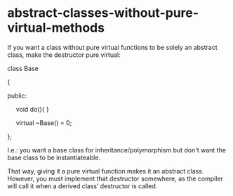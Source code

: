 # abstract-classes-without-pure-virtual-methods

If you want a class without pure virtual functions to be solely an
abstract class, make the destructor pure virtual:

class Base

{

public:

     void do(){ }

     virtual ~Base() = 0;

};

I.e.: you want a base class for inheritance/polymorphism but don't want
the base class to be instantiateable. 

That way, giving it a pure virtual function makes it an abstract class.
However, you must implement that destructor somewhere, as the compiler
will call it when a derived class’ destructor is called. 



